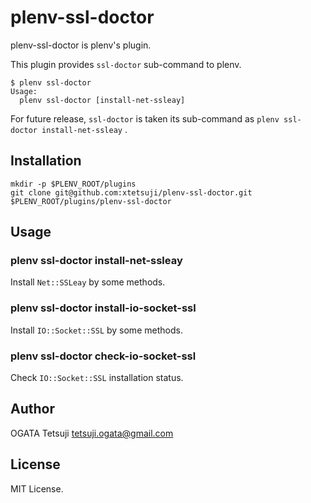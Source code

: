 # plenv-ssl-doctor

plenv-ssl-doctor is plenv's plugin.

This plugin provides `ssl-doctor` sub-command to plenv.

```
$ plenv ssl-doctor
Usage:
  plenv ssl-doctor [install-net-ssleay]
```

For future release, `ssl-doctor` is taken its sub-command
as `plenv ssl-doctor install-net-ssleay` .

## Installation

```
mkdir -p $PLENV_ROOT/plugins
git clone git@github.com:xtetsuji/plenv-ssl-doctor.git $PLENV_ROOT/plugins/plenv-ssl-doctor
```

## Usage

### plenv ssl-doctor install-net-ssleay

Install `Net::SSLeay` by some methods.

### plenv ssl-doctor install-io-socket-ssl

Install `IO::Socket::SSL` by some methods.

### plenv ssl-doctor check-io-socket-ssl

Check `IO::Socket::SSL` installation status.

## Author

OGATA Tetsuji <tetsuji.ogata@gmail.com>

## License

MIT License.
